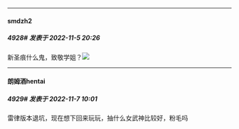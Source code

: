 

*****

####  smdzh2  
##### 4928#       发表于 2022-11-5 20:26

新圣痕什么鬼，致敬学姐？<img src="https://static.saraba1st.com/image/smiley/carton2017/096.gif" referrerpolicy="no-referrer">



*****

####  朗姆酒hentai  
##### 4929#       发表于 2022-11-7 10:01

雷律版本退坑，现在想下回来玩玩，抽什么女武神比较好，粉毛吗

